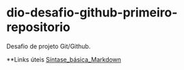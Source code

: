 # dio-desafio-github-primeiro-repositorio
Desafio de projeto Git/Github.

**Links úteis
[Síntase_básica_Markdown](https://www.markdownguide.org/getting-started/)
